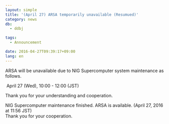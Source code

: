 ```yaml
---
layout: simple
title: '(April 27) ARSA temporarily unavailable (Resumued)'
category: news
db:
  - ddbj

tags:
  - Announcement

date: 2016-04-27T09:39:17+09:00
lang: en
---
```


<p>ARSA will be unavailable due to NIG Supercomputer system maintenance as follows.</p>

<p><span class="icon_square"> April 27 (Wed), 10:00 - 12:00 (JST)</span></p>

<p>Thank you for your understanding and cooperation.</p>

<p><span class="font-red">NIG Supercomputer maintenance finished. ARSA is available. (April 27, 2016 at 11:56 JST)<br>Thank you for your cooperation.</span></p>
